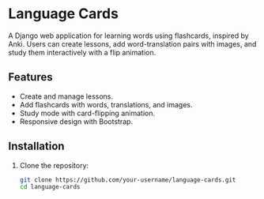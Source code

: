 # Language Cards

A Django web application for learning words using flashcards, inspired by Anki. Users can create lessons, add word-translation pairs with images, and study them interactively with a flip animation.

## Features
- Create and manage lessons.
- Add flashcards with words, translations, and images.
- Study mode with card-flipping animation.
- Responsive design with Bootstrap.

## Installation
1. Clone the repository:
   ```bash
   git clone https://github.com/your-username/language-cards.git
   cd language-cards
